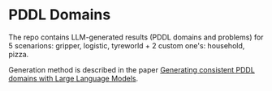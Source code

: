 # PDDL Domains

The repo contains LLM-generated results (PDDL domains and problems) for 5 scenarions: gripper, logistic, tyreworld + 2 custom one's: household, pizza.

Generation method is described in the paper [Generating consistent PDDL domains with Large Language Models](https://arxiv.org/pdf/2404.07751). 